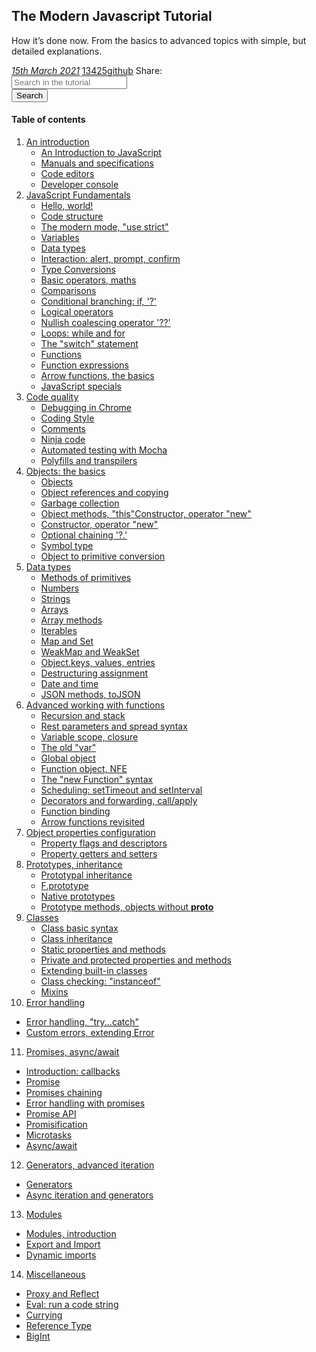 ## The Modern Javascript Tutorial

How it’s done now. From the basics to advanced topics with simple, but detailed explanations.

<div>
   <a href="">
   <i class="far fa-calendar-alt p-2">15th March 2021</i></a>
   <a href="">13425<i class="fas fa-star p-2"></i>github</a>
   <span class="p-2 m-2">Share:</span><a href=""><i class="fab fa-twitter p-2"></i></a><a href=""><i
      class="fab fa-facebook-f"></i></a>
</div>
<div class="row justify-content-center mt-3">
   <div class="col-8 d-flex">
      <div class="input-group m-2">
         <input type="text" class="form-control" placeholder="Search in the tutorial">
      </div>
      <button class="btn btn-primary m-2" type="button" id="button-addon2">Search</button>
   </div>
</div>

#### Table of contents

1. [An introduction](/books/javascript/anintroductionlistview)
    - [An Introduction to JavaScript](/books/javascript/introduction)
    - [Manuals and specifications](/books/javascript/manualsandspecifications)
    - [Code editors](/books/javascript/codeeditors)
    - [Developer console](/books/javascript/developerconsole)
2. [JavaScript Fundamentals](/books/javascript/javascriptfundamentalslistview)
   - [Hello, world!](/books/javascript/helloworld)
   - [Code structure](/books/javascript/codestructure)
   - [The modern mode, "use strict"](/books/javascript/themodernmode)
   - [Variables](/books/javascript/variables)
   - [Data types](/books/javascript/datatypes)
   - [Interaction: alert, prompt, confirm](/books/javascript/interactionalertpromptconfirm)
   - [Type Conversions](/books/javascript/typeconversions)
   - [Basic operators, maths](/books/javascript/basicoperators)
   - [Comparisons](/books/javascript/comparison)
   - [Conditional branching: if, '?'](/books/javascript/conditionalbranching)
   - [Logical operators](/books/javascript/logicaloperators)
   - [Nullish coalescing operator '??'](/books/javascript/nulloperator)
   - [Loops: while and for](/books/javascript/loops)
   - [The "switch" statement](/books/javascript/switch)
   - [Functions](/books/javascript/functionbasics)
   - [Function expressions](/books/javascript/functionexpressions)
   - [Arrow functions, the basics](/books/javascript/arrowfunctions)
   - [JavaScript specials](/books/javascript/javascriptspecials)
3. [Code quality](books/javascript/codequalitylistview)
   - [Debugging in Chrome](/books/javascript/debugginginchrome)
   - [Coding Style](/books/javascript/codingstyle)
   - [Comments](/books/javascript/comments)
   - [Ninja code](/books/javascript/ninjacode)
   - [Automated testing with Mocha](/books/javascript/automattedtestingwithmocha)
   - [Polyfills and transpilers](/books/javascript/polyfills)  
4. [Objects: the basics](books/javascript/objectslistview)
   - [Objects](/books/javascript/objects)
   - [Object references and copying](/books/javascript/objectreferencesandcopying)
   - [Garbage collection](/books/javascript/garbagecollection)
   - [Object methods, "this"Constructor, operator "new"](/books/javascript/objectmethods)
   - [Constructor, operator "new"](/books/javascript/constructoroperatornew)
   - [Optional chaining '?.'](/books/javascript/optionalchaining)
   - [Symbol type](/books/javascript/symboltype)
   - [Object to primitive conversion](/books/javascript/objecttoprimitiveconversion)
5. [Data types](books/javascript/datatypeslistview)
   - [Methods of primitives](books/javascript/primitivesmethods)
   - [Numbers](books/javascript/number)
   - [Strings](books/javascript/string)
   - [Arrays](books/javascript/array)
   - [Array methods](books/javascript/arraymethods)
   - [Iterables](books/javascript/iterable)
   - [Map and Set](books/javascript/mapset)
   - [WeakMap and WeakSet](books/javascript/weakmapweakset)
   - [Object.keys, values, entries](books/javascript/keysvaluesentries)
   - [Destructuring assignment](books/javascript/destructuringassignment)
   - [Date and time](books/javascript/date)
   - [JSON methods, toJSON](books/javascript/json)
6. [Advanced working with functions](books/javascript/advancedfunctionslistview)
   - [Recursion and stack](books/javascript/recursion)
   - [Rest parameters and spread syntax](books/javascript/restparametersspread)
   - [Variable scope, closure](books/javascript/closure)
   - [The old "var"](books/javascript/var)
   - [Global object](books/javascript/globalobject)
   - [Function object, NFE](books/javascript/functionobject)
   - [The "new Function" syntax](books/javascript/newfunction)
   - [Scheduling: setTimeout and setInterval](books/javascript/settimeoutsetinterval)
   - [Decorators and forwarding, call/apply](books/javascript/callapplydecorators)
   - [Function binding](books/javascript/bind)
   - [Arrow functions revisited](books/javascript/arrowfunctions)
7. [Object properties configuration](books/javascript/objectpropertiesconfigurationlistview)
   - [Property flags and descriptors](books/javascript/propertydescriptors)
   - [Property getters and setters](books/javascript/propertyaccessors)
8. [Prototypes, inheritance](books/javascript/prototypesinheritancelistview)
   - [Prototypal inheritance](books/javascript/prototypeinheritance)
   - [F.prototype](books/javascript/functionprototype)
   - [Native prototypes](books/javascript/nativeprototypes)
   - [Prototype methods, objects without __proto__](/books/javascript/prototypemethods)
9. [Classes](books/javascript/classesviewlist)
   - [Class basic syntax](books/javascript/classbasicsyntax)
   - [Class inheritance](books/javascript/classinheritance)
   - [Static properties and methods](books/javascript/staticpropertiesmethods)
   - [Private and protected properties and methods](books/javascript/privateprotectedpropertiesmethods)
   - [Extending built-in classes](books/javascript/extendnatives)
   - [Class checking: "instanceof"](books/javascript/instanceof)
   - [Mixins](books/javascript/mixins)
10. [Error handling](books/javascript/errorhandlinglistview)
   - [Error handling, "try...catch"](books/javascript/errorhandlingtrycatch)
   - [Custom errors, extending Error](books/javascript/customerrors)
11. [Promises, async/await](books/javascript/promisesasynclistview)
   - [Introduction: callbacks](books/javascript/callbacks)
   - [Promise](books/javascript/promisebasics)
   - [Promises chaining](books/javascript/promiseschaining)
   - [Error handling with promises](books/javascript/promiseerrorhandling)
   - [Promise API](books/javascript/promiseapi)
   - [Promisification](books/javascript/promisify)
   - [Microtasks](books/javascript/microtaskqueue)
   - [Async/await](books/javascript/asyncawait)
12. [Generators, advanced iteration](books/javascript/generatorsadvancediterationlistview)
   - [Generators](books/javascript/generators)
   - [Async iteration and generators](books/javascript/asynciteratorsgenerators)
13. [Modules](books/javascript/modules)
   - [Modules, introduction](books/javascript/modulesintroduction)
   - [Export and Import](books/javascript/exportimport)
   - [Dynamic imports](books/javascript/modulesdynamicimport)
14. [Miscellaneous](books/javascript/miscellaneous)
   - [Proxy and Reflect](/books/javascript/proxyandreflect)
   - [Eval: run a code string](/books/javascript/evalruncodestring)
   - [Currying](/books/javascript/currying)
   - [Reference Type](/books/javascript/referencetype)
   - [BigInt](/books/javascript/bigint)
   

  
   